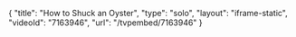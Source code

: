 {
    "title": "How to Shuck an Oyster",
    "type": "solo",
    "layout": "iframe-static",
    "videoId": "7163946",
    "url": "\/tvpembed\/7163946"
}